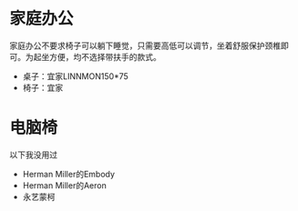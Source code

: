 # 家庭办公

家庭办公不要求椅子可以躺下睡觉，只需要高低可以调节，坐着舒服保护颈椎即可。为起坐方便，均不选择带扶手的款式。

- 桌子：宜家LINNMON150*75
- 椅子：宜家

# 电脑椅

以下我没用过

- Herman Miller的Embody
- Herman Miller的Aeron
- 永艺蒙柯
